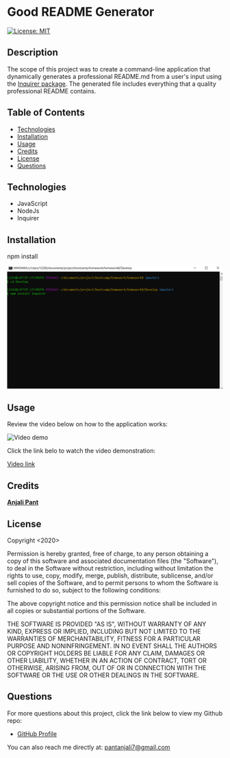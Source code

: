 # Good README Generator

[![License: MIT](https://img.shields.io/badge/License-MIT-yellow.svg)](https://opensource.org/licenses/MIT)

## Description

The scope of this project was to create a command-line application that dynamically generates a professional README.md from a user's input using the [Inquirer package](https://www.npmjs.com/package/inquirer). The generated file includes everything that a quality professional README contains. 

## Table of Contents

* [Technologies](#technologies)
* [Installation](#installation)
* [Usage](#usage)
* [Credits](#credits)
* [License](#license)
* [Questions](#questions)

## Technologies

- JavaScript
- NodeJs
- Inquirer

## Installation

npm install

![npm Install image](/Develop/Assets/snapshot/npmInstall.PNG)

## Usage

Review the video below on how to the application works:

![Video demo](/Develop/Assets/Video-presentation/readme.gif)

Click the link belo to watch the video demonstration:

[Video link](https://drive.google.com/file/d/1J7PamdFxRtMuR900nsXsMShukQnD89D0/view?usp=sharing)

## Credits

**[Anjali Pant](https://github.com/Anjali9293)**

## License 

Copyright <2020> <Anjali Pant>

Permission is hereby granted, free of charge, to any person obtaining a copy of this software and associated documentation files (the "Software"), to deal in the Software without restriction, including without limitation the rights to use, copy, modify, merge, publish, distribute, sublicense, and/or sell copies of the Software, and to permit persons to whom the Software is furnished to do so, subject to the following conditions:

The above copyright notice and this permission notice shall be included in all copies or substantial portions of the Software.

THE SOFTWARE IS PROVIDED "AS IS", WITHOUT WARRANTY OF ANY KIND, EXPRESS OR IMPLIED, INCLUDING BUT NOT LIMITED TO THE WARRANTIES OF MERCHANTABILITY, FITNESS FOR A PARTICULAR PURPOSE AND NONINFRINGEMENT. IN NO EVENT SHALL THE AUTHORS OR COPYRIGHT HOLDERS BE LIABLE FOR ANY CLAIM, DAMAGES OR OTHER LIABILITY, WHETHER IN AN ACTION OF CONTRACT, TORT OR OTHERWISE, ARISING FROM, OUT OF OR IN CONNECTION WITH THE SOFTWARE OR THE USE OR OTHER DEALINGS IN THE SOFTWARE.

## Questions

For more questions about this project, click the link below to view my Github repo:

- [GitHub Profile](https://github.com/Anjali9293)

You can also reach me directly at: pantanjali7@gmail.com

